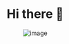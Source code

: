 <div align="center">

# Hi there 👋

![image](https://raw.githubusercontent.com/nneslihanaydinn/nneslihanaydinn/289d985a78f767bd0fb4b19c2c863c5927b234ed/github-contribution-grid-snake.svg)

</div>
